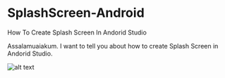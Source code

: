 # SplashScreen-Android
How To Create Splash Screen In Andorid Studio

Assalamuaiakum.
I want to tell you about how to create Splash Screen in Andorid Studio.

![alt text](https://ibb.co/mnCYHK)
